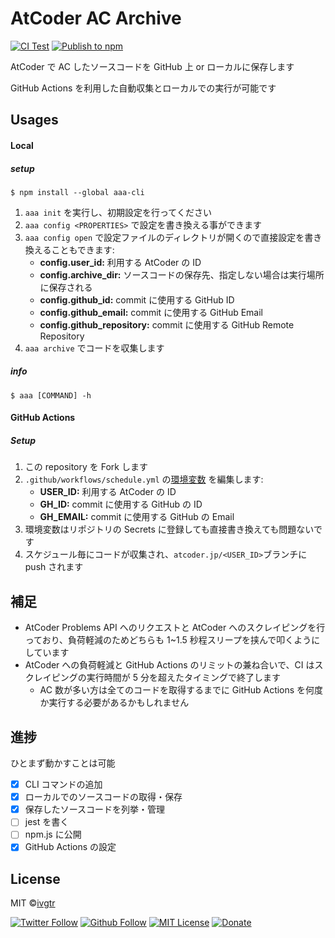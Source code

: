 # AtCoder AC Archive

[![CI Test](https://github.com/ivgtr/atcoder-ac-archive/actions/workflows/test.yml/badge.svg?branch=main)](https://github.com/ivgtr/atcoder-ac-archive/actions/workflows/test.yml) [![Publish to npm](https://github.com/ivgtr/atcoder-ac-archive/actions/workflows/publish.yml/badge.svg?branch=main)](https://github.com/ivgtr/atcoder-ac-archive/actions/workflows/publish.yml)

AtCoder で AC したソースコードを GitHub 上 or ローカルに保存します

GitHub Actions を利用した自動収集とローカルでの実行が可能です

## Usages

#### Local

##### setup

```shell
$ npm install --global aaa-cli
```

1. `aaa init` を実行し、初期設定を行ってください
1. `aaa config <PROPERTIES>` で設定を書き換える事ができます
1. `aaa config open` で設定ファイルのディレクトリが開くので直接設定を書き換えることもできます:
   - **config.user_id:** 利用する AtCoder の ID
   - **config.archive_dir:** ソースコードの保存先、指定しない場合は実行場所に保存される
   - **config.github_id:** commit に使用する GitHub ID
   - **config.github_email:** commit に使用する GitHub Email
   - **config.github_repository:** commit に使用する GitHub Remote Repository
1. `aaa archive` でコードを収集します

##### info

```shell
$ aaa [COMMAND] -h
```

#### GitHub Actions

##### Setup

1. この repository を Fork します
1. `.github/workflows/schedule.yml` の[環境変数](https://github.com/ivgtr/atcoder-ac-archive/blob/master/.github/workflows/update.yml#L30-L32) を編集します:
   - **USER_ID:** 利用する AtCoder の ID
   - **GH_ID:** commit に使用する GitHub の ID
   - **GH_EMAIL:** commit に使用する GitHub の Email
1. 環境変数はリポジトリの Secrets に登録しても直接書き換えても問題ないです
1. スケジュール毎にコードが収集され、`atcoder.jp/<USER_ID>`ブランチに push されます

## 補足

- AtCoder Problems API へのリクエストと AtCoder へのスクレイピングを行っており、負荷軽減のためどちらも 1~1.5 秒程スリープを挟んで叩くようにしています
- AtCoder への負荷軽減と GitHub Actions のリミットの兼ね合いで、CI はスクレイピングの実行時間が 5 分を超えたタイミングで終了します
  - AC 数が多い方は全てのコードを取得するまでに GitHub Actions を何度か実行する必要があるかもしれません

## 進捗

ひとまず動かすことは可能

- [x] CLI コマンドの追加
- [x] ローカルでのソースコードの取得・保存
- [x] 保存したソースコードを列挙・管理
- [ ] jest を書く
- [ ] npm.js に公開
- [x] GitHub Actions の設定

## License

MIT ©[ivgtr](https://github.com/ivgtr)

[![Twitter Follow](https://img.shields.io/twitter/follow/ivgtr?style=social)](https://twitter.com/ivgtr) [![Github Follow](https://img.shields.io/github/followers/ivgtr?style=social)](https://github.com/ivgtr) [![MIT License](http://img.shields.io/badge/license-MIT-blue.svg?style=flat)](LICENSE) [![Donate](https://img.shields.io/badge/%EF%BC%84-support-green.svg?style=flat-square)](https://www.buymeacoffee.com/ivgtr)
